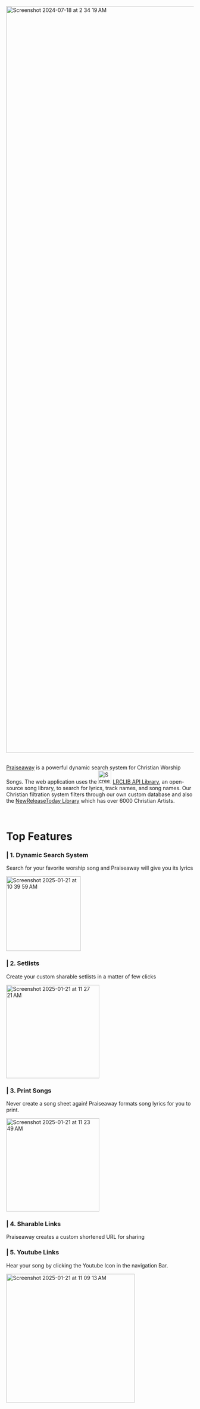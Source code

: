 <img width="2000" alt="Screenshot 2024-07-18 at 2 34 19 AM" src="https://github.com/user-attachments/assets/c421c7d5-23fb-4d07-87cc-90d06987a993">

<br />
<br />

[Praiseaway](https://praiseaway.vercel.app/) is a powerful dynamic search system for Christian Worship Songs. The web application uses the <img width="35" alt="Screenshot 2024-07-18 at 2 34 19 AM" src="https://github.com/user-attachments/assets/afe478b2-4ab8-48ff-b143-01c2290d2a54">  [LRCLIB API Library](https://lrclib.net/), an open-source song library, to search for lyrics, track names, and song names. Our Christian filtration system filters through our own custom database and also the [NewReleaseToday Library](https://www.newreleasetoday.com/artistdatabase.php) which has over 6000 Christian Artists.


<br />

# Top Features
### | 1. Dynamic Search System 

Search for your favorite worship song and Praiseaway will give you its lyrics 

<img width="200" alt="Screenshot 2025-01-21 at 10 39 59 AM" src="https://github.com/user-attachments/assets/bac067f3-e4f8-405b-9349-551161beebcd" />
<br />

### | 2. Setlists
Create your custom sharable setlists in a matter of few clicks

<img width="250" alt="Screenshot 2025-01-21 at 11 27 21 AM" src="https://github.com/user-attachments/assets/2cfaf49f-29c6-453b-938c-c83629372b98" />

### | 3. Print Songs
Never create a song sheet again! Praiseaway formats song lyrics for you to print.

<img width="250" alt="Screenshot 2025-01-21 at 11 23 49 AM" src="https://github.com/user-attachments/assets/4e1c1526-faec-4baf-9766-f36c695f3652" />

### | 4. Sharable Links
Praiseaway creates a custom shortened URL for sharing

### | 5. Youtube Links
Hear your song by clicking the Youtube Icon in the navigation Bar.

<img width="345" alt="Screenshot 2025-01-21 at 11 09 13 AM" src="https://github.com/user-attachments/assets/4f9fc9dc-8d92-452a-bb67-a7856fbd82f2" />





